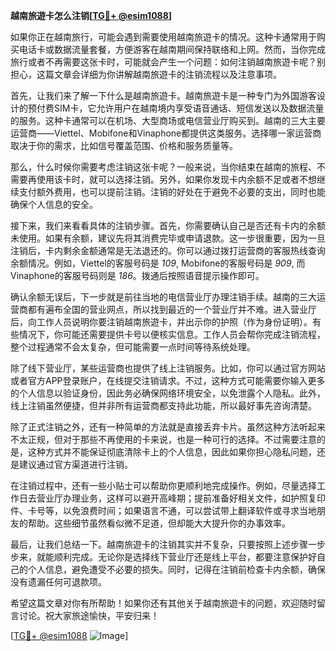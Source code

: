 **越南旅遊卡怎么注销[[TG💪+ @esim1088](https://t.me/s/esim1088)]**

如果你正在越南旅行，可能会遇到需要使用越南旅遊卡的情况。这种卡通常用于购买电话卡或数据流量套餐，方便游客在越南期间保持联络和上网。然而，当你完成旅行或者不再需要这张卡时，可能就会产生一个问题：如何注销越南旅遊卡呢？别担心，这篇文章会详细为你讲解越南旅遊卡的注销流程以及注意事项。

首先，让我们来了解一下什么是越南旅遊卡。越南旅遊卡是一种专门为外国游客设计的预付费SIM卡，它允许用户在越南境内享受语音通话、短信发送以及数据流量的服务。这种卡通常可以在机场、大型商场或电信营业厅购买到。越南的三大主要运营商——Viettel、Mobifone和Vinaphone都提供这类服务。选择哪一家运营商取决于你的需求，比如信号覆盖范围、价格和服务质量等。

那么，什么时候你需要考虑注销这张卡呢？一般来说，当你结束在越南的旅程、不需要再使用该卡时，就可以选择注销。另外，如果你发现卡内余额不足或者不想继续支付额外费用，也可以提前注销。注销的好处在于避免不必要的支出，同时也能确保个人信息的安全。

接下来，我们来看看具体的注销步骤。首先，你需要确认自己是否还有卡内的余额未使用。如果有余额，建议先将其消费完毕或申请退款。这一步很重要，因为一旦注销后，卡内剩余金额通常是无法退还的。你可以通过拨打运营商的客服热线查询余额情况。例如，Viettel的客服号码是 *109*, Mobifone的客服号码是 *909*, 而Vinaphone的客服号码则是 *186*。拨通后按照语音提示操作即可。

确认余额无误后，下一步就是前往当地的电信营业厅办理注销手续。越南的三大运营商都有遍布全国的营业网点，所以找到最近的一个营业厅并不难。进入营业厅后，向工作人员说明你要注销越南旅遊卡，并出示你的护照（作为身份证明）。有些情况下，你可能还需要提供卡号以便核实信息。工作人员会帮你完成注销流程，整个过程通常不会太复杂，但可能需要一点时间等待系统处理。

除了线下营业厅，某些运营商也提供了线上注销服务。比如，你可以通过官方网站或者官方APP登录账户，在线提交注销请求。不过，这种方式可能需要你输入更多的个人信息以验证身份，因此务必确保网络环境安全，以免泄露个人隐私。此外，线上注销虽然便捷，但并非所有运营商都支持此功能，所以最好事先咨询清楚。

除了正式注销之外，还有一种简单的方法就是直接丢弃卡片。虽然这种方法听起来不太正规，但对于那些不再使用的卡来说，也是一种可行的选择。不过需要注意的是，这种方式并不能保证彻底清除卡上的个人信息，因此如果你担心隐私问题，还是建议通过官方渠道进行注销。

在注销过程中，还有一些小贴士可以帮助你更顺利地完成操作。例如，尽量选择工作日去营业厅办理业务，这样可以避开高峰期；提前准备好相关文件，如护照复印件、卡号等，以免浪费时间；如果语言不通，可以尝试带上翻译软件或寻求当地朋友的帮助。这些细节虽然看似微不足道，但却能大大提升你的办事效率。

最后，让我们总结一下。越南旅遊卡的注销其实并不复杂，只要按照上述步骤一步步来，就能顺利完成。无论你是选择线下营业厅还是线上平台，都要注意保护好自己的个人信息，避免遭受不必要的损失。同时，记得在注销前检查卡内余额，确保没有遗漏任何可退款项。

希望这篇文章对你有所帮助！如果你还有其他关于越南旅遊卡的问题，欢迎随时留言讨论。祝大家旅途愉快，平安归来！

[[TG💪+ @esim1088](https://t.me/s/esim1088) ![Image](https://i.postimg.cc/4NQfJmqS/Snipaste-2025-05-13-00-14-12.png)]